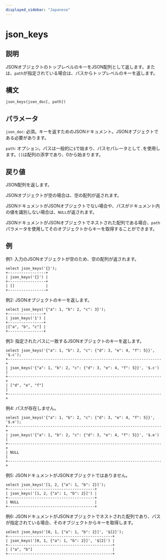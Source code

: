 ```yaml
---
displayed_sidebar: "Japanese"
---
```


# json_keys

## 説明

JSONオブジェクトのトップレベルのキーをJSON配列として返します。または、`path`が指定されている場合は、パスからトップレベルのキーを返します。

## 構文

```Haskell
json_keys(json_doc[, path])
```

## パラメータ

`json_doc`: 必須。キーを返すためのJSONドキュメント。JSONオブジェクトである必要があります。

`path`: オプション。パスは一般的に`$`で始まり、パスセパレータとして`.`を使用します。`[]`は配列の添字であり、0から始まります。

## 戻り値

JSON配列を返します。

JSONオブジェクトが空の場合は、空の配列が返されます。

JSONドキュメントがJSONオブジェクトでない場合や、パスがドキュメント内の値を識別しない場合は、`NULL`が返されます。

JSONドキュメントがJSONオブジェクトでネストされた配列である場合、`path`パラメータを使用してそのオブジェクトからキーを取得することができます。

## 例

例1: 入力のJSONオブジェクトが空のため、空の配列が返されます。

```Plain
select json_keys('{}');
+-----------------+
| json_keys('{}') |
+-----------------+
| []              |
+-----------------+
```

例2: JSONオブジェクトのキーを返します。

```Plain
select json_keys('{"a": 1, "b": 2, "c": 3}');
+----------------+
| json_keys('1') |
+----------------+
|["a", "b", "c"] |
+----------------+
```

例3: 指定されたパスに一致するJSONオブジェクトのキーを返します。

```Plain
select json_keys('{"a": 1, "b": 2, "c": {"d": 3, "e": 4, "f": 5}}', '$.c');
+---------------------------------------------------------------------+
| json_keys('{"a": 1, "b": 2, "c": {"d": 3, "e": 4, "f": 5}}', '$.c') |
+---------------------------------------------------------------------+
| ["d", "e", "f"]                                                     |
+---------------------------------------------------------------------+
```

例4: パスが存在しません。

```Plain
select json_keys('{"a": 1, "b": 2, "c": {"d": 3, "e": 4, "f": 5}}', '$.e');
+---------------------------------------------------------------------+
| json_keys('{"a": 1, "b": 2, "c": {"d": 3, "e": 4, "f": 5}}', '$.e') |
+---------------------------------------------------------------------+
| NULL                                                                |
+---------------------------------------------------------------------+
```

例5: JSONドキュメントがJSONオブジェクトではありません。

```Plain
select json_keys('[1, 2, {"a": 1, "b": 2}]');
+---------------------------------------+
| json_keys('[1, 2, {"a": 1, "b": 2}]') |
+---------------------------------------+
| NULL                                  |
+---------------------------------------+
```

例6: JSONドキュメントがJSONオブジェクトでネストされた配列であり、パスが指定されている場合、そのオブジェクトからキーを取得します。

```Plain
select json_keys('[0, 1, {"a": 1, "b": 2}]', '$[2]');
+-----------------------------------------------+
| json_keys('[0, 1, {"a": 1, "b": 2}]', '$[2]') |
+-----------------------------------------------+
| ["a", "b"]                                    |
+-----------------------------------------------+
```
